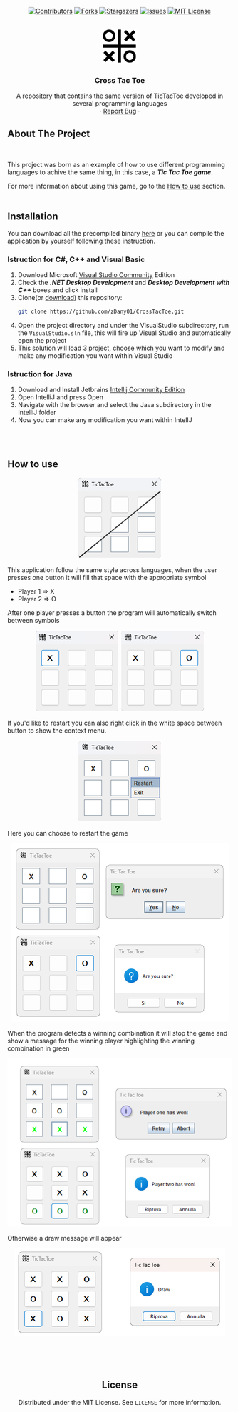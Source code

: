 <div align="center">

[![Contributors][contributors-shield]][contributors-url]
[![Forks][forks-shield]][forks-url]
[![Stargazers][stars-shield]][stars-url]
[![Issues][issues-shield]][issues-url]
[![MIT License][license-shield]][license-url]

</div>


<br/>
<div align="center">
  <a href="https://github.com/zDany01/CrossTacToe">
    <img src="https://github.com/zDany01/zDany01/blob/main/Assets/CrossTacToe/Logo.png?raw=true" alt="Logo" width="80" height="80">
  </a>

<h3 align="center">Cross Tac Toe</h3>

  <p align="center">
    A repository that contains the same version of TicTacToe developed in several programming languages
    <br />
    ·
    <a href="https://github.com/zDany01/CrossTacToe/issues">Report Bug</a>
    ·
  </p>
</div>



<!-- ABOUT THE PROJECT -->
## About The Project
<br/>

This project was born as an example of how to use different programming languages to achive the same thing, in this case, a ***Tic Tac Toe game***.


For more information about using this game, go to the [How to use](#how-to-use) section.
<br/><br/>

## Installation

You can download all the precompiled binary [here](https://github.com/zDany01/CrossTacToe/releases/latest) or you can compile the application by yourself following these instruction.

### Istruction for C#, C++ and Visual Basic
1. Download Microsoft [Visual Studio Community](https://visualstudio.microsoft.com) Edition
2. Check the ***.NET Desktop Development*** and ***Desktop Development with C++*** boxes and click install
3. Clone(or [download](https://github.com/zDany01/CrossTacToe/archive/refs/heads/main.zip)) this repository:
   ```sh
   git clone https://github.com/zDany01/CrossTacToe.git
   ```
4. Open the project directory and under the VisualStudio subdirectory, run the `VisualStudio.sln` file, this will fire up Visual Studio and automatically open the project
5. This solution will load 3 project, choose which you want to modify and make any modification you want within Visual Studio

### Istruction for Java
1. Download and Install Jetbrains [Intellij Community Edition](https://www.jetbrains.com/idea/download/download-thanks.html?platform=windows&code=IIC)
2. Open IntelliJ and press Open
3. Navigate with the browser and select the Java subdirectory in the IntelliJ folder
4. Now you can make any modification you want within IntellJ



<br><br>

## How to use
<div align=center>

![AppInterface](https://github.com/zDany01/zDany01/blob/main/Assets/CrossTacToe/AppInterface.png?raw=true)
</div>
This application follow the same style across languages, when the user presses one button it will fill that space with the appropriate symbol

 - Player 1 => X
 - Player 2 => O

After one player presses a button the program will automatically switch between symbols<br>
<div align="center">

![Press1](https://github.com/zDany01/zDany01/blob/main/Assets/CrossTacToe/Press1.png?raw=true)
![Press2](https://github.com/zDany01/zDany01/blob/main/Assets/CrossTacToe/Press%202.png?raw=true)
</div>

If you'd like to restart you can also right click in the white space between button to show the context menu.
<div align="center">

![ContextMenu](https://github.com/zDany01/zDany01/blob/main/Assets/CrossTacToe/RightClick.png?raw=true)
</div>

Here you can choose to restart the game
<div align="center">

![Restart](https://github.com/zDany01/zDany01/blob/main/Assets/CrossTacToe/RestartExample.png?raw=true)
</div>

When the program detects a winning combination it will stop the game and show a message for the winning player highlighting the winning combination in green
<div align="center">

![WinningScenario](https://github.com/zDany01/zDany01/blob/main/Assets/CrossTacToe/WinningScenario.png?raw=true)
</div>

Otherwise a draw message will appear
<div align="center">

![Draw](https://github.com/zDany01/zDany01/blob/main/Assets/CrossTacToe/Draw.png?raw=true)
<div>

<br><br><br>
## License

Distributed under the MIT License. See `LICENSE` for more information.

[contributors-shield]: https://img.shields.io/github/contributors/zDany01/CrossTacToe.svg?style=for-the-badge
[contributors-url]: https://github.com/zDany01/CrossTacToe/graphs/contributors
[forks-shield]: https://img.shields.io/github/forks/zDany01/CrossTacToe.svg?style=for-the-badge
[forks-url]: https://github.com/zDany01/CrossTacToe/network/members
[stars-shield]: https://img.shields.io/github/stars/zDany01/CrossTacToe.svg?style=for-the-badge
[stars-url]: https://github.com/zDany01/CrossTacToe/stargazers
[issues-shield]: https://img.shields.io/github/issues/zDany01/CrossTacToe.svg?style=for-the-badge
[issues-url]: https://github.com/zDany01/CrossTacToe/issues
[license-shield]: https://img.shields.io/github/license/zDany01/CrossTacToe.svg?style=for-the-badge
[license-url]: https://github.com/zDany01/CrossTacToe/blob/main/LICENSE

